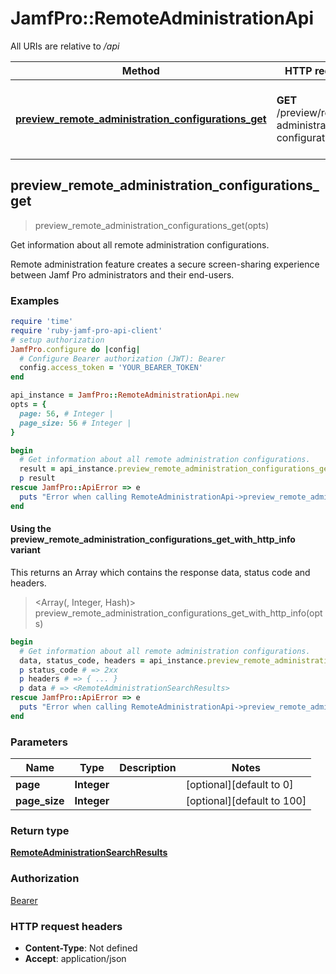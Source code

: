 # JamfPro::RemoteAdministrationApi

All URIs are relative to */api*

| Method | HTTP request | Description |
| ------ | ------------ | ----------- |
| [**preview_remote_administration_configurations_get**](RemoteAdministrationApi.md#preview_remote_administration_configurations_get) | **GET** /preview/remote-administration-configurations | Get information about all remote administration configurations. |


## preview_remote_administration_configurations_get

> <RemoteAdministrationSearchResults> preview_remote_administration_configurations_get(opts)

Get information about all remote administration configurations.

Remote administration feature creates a secure screen-sharing experience between Jamf Pro administrators and their end-users.

### Examples

```ruby
require 'time'
require 'ruby-jamf-pro-api-client'
# setup authorization
JamfPro.configure do |config|
  # Configure Bearer authorization (JWT): Bearer
  config.access_token = 'YOUR_BEARER_TOKEN'
end

api_instance = JamfPro::RemoteAdministrationApi.new
opts = {
  page: 56, # Integer | 
  page_size: 56 # Integer | 
}

begin
  # Get information about all remote administration configurations.
  result = api_instance.preview_remote_administration_configurations_get(opts)
  p result
rescue JamfPro::ApiError => e
  puts "Error when calling RemoteAdministrationApi->preview_remote_administration_configurations_get: #{e}"
end
```

#### Using the preview_remote_administration_configurations_get_with_http_info variant

This returns an Array which contains the response data, status code and headers.

> <Array(<RemoteAdministrationSearchResults>, Integer, Hash)> preview_remote_administration_configurations_get_with_http_info(opts)

```ruby
begin
  # Get information about all remote administration configurations.
  data, status_code, headers = api_instance.preview_remote_administration_configurations_get_with_http_info(opts)
  p status_code # => 2xx
  p headers # => { ... }
  p data # => <RemoteAdministrationSearchResults>
rescue JamfPro::ApiError => e
  puts "Error when calling RemoteAdministrationApi->preview_remote_administration_configurations_get_with_http_info: #{e}"
end
```

### Parameters

| Name | Type | Description | Notes |
| ---- | ---- | ----------- | ----- |
| **page** | **Integer** |  | [optional][default to 0] |
| **page_size** | **Integer** |  | [optional][default to 100] |

### Return type

[**RemoteAdministrationSearchResults**](RemoteAdministrationSearchResults.md)

### Authorization

[Bearer](../README.md#Bearer)

### HTTP request headers

- **Content-Type**: Not defined
- **Accept**: application/json

